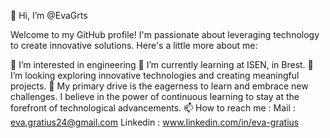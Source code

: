 👋 Hi, I’m @EvaGrts
  
Welcome to my GitHub profile! I'm passionate about leveraging technology to create innovative solutions. Here's a little more about me:

💞️ I’m interested in engineering 
🌱 I’m currently learning at ISEN, in Brest. 
👀 I’m looking exploring innovative technologies and creating meaningful projects. 
🚀 My primary drive is the eagerness to learn and embrace new challenges. I believe in the power of continuous learning to stay at the forefront of technological advancements.
📫 How to reach me :
  Mail : eva.gratius24@gmail.com
  Linkedin : www.linkedin.com/in/eva-gratius

